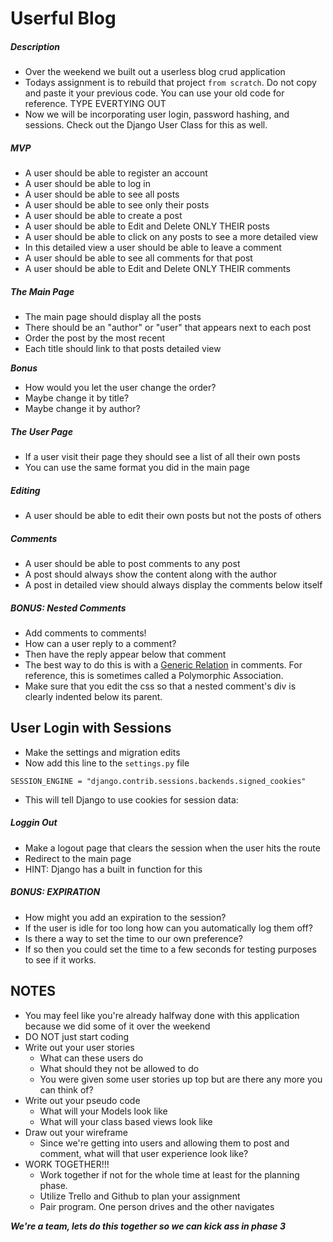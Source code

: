 # Userful Blog

##### Description

* Over the weekend we built out a userless blog crud application
* Todays assignment is to rebuild that project `from scratch`. Do not copy and paste it your previous code. You can use your old code for reference. TYPE EVERTYING OUT
* Now we will be incorporating user login, password hashing, and sessions. Check out the Django User Class for this as well. 

##### MVP

* A user should be able to register an account
* A user should be able to log in
* A user should be able to see all posts
* A user should be able to see only their posts
* A user should be able to create a post
* A user should be able to Edit and Delete ONLY THEIR posts
* A user should be able to click on any posts to see a more detailed view
* In this detailed view a user should be able to leave a comment
* A user should be able to see all comments for that post
* A user should be able to Edit and Delete ONLY THEIR comments

##### The Main Page

* The main page should display all the posts
* There should be an "author" or "user" that appears next to each post 
* Order the post by the most recent
* Each title should link to that posts detailed view

***Bonus***

* How would you let the user change the order? 
* Maybe change it by title?
* Maybe change it by author?

##### The User Page

* If a user visit their page they should see a list of all their own posts
* You can use the same format you did in the main page

##### Editing

* A user should be able to edit their own posts but not the posts of others

##### Comments

* A user should be able to post comments to any post
* A post should always show the content along with the author
* A post in detailed view should always display the comments below itself

##### BONUS: Nested Comments

* Add comments to comments!
* How can a user reply to a comment? 
* Then have the reply appear below that comment
* The best way to do this is with a [Generic Relation](https://docs.djangoproject.com/en/dev/ref/contrib/contenttypes/#generic-relations) in comments. For reference, this is sometimes called a Polymorphic Association.
* Make sure that you edit the css so that a nested comment's div is clearly indented below its parent.

## User Login with Sessions

* Make the settings and migration edits
* Now add this line to the `settings.py` file 

```
SESSION_ENGINE = "django.contrib.sessions.backends.signed_cookies"
```
* This will tell Django to use cookies for session data:

##### Loggin Out

* Make a logout page that clears the session when the user hits the route
* Redirect to the main page
* HINT: Django has a built in function for this

##### BONUS: EXPIRATION

* How might you add an expiration to the session? 
* If the user is idle for too long how can you automatically log them off?
* Is there a way to set the time to our own preference?
* If so then you could set the time to a few seconds for testing purposes to see if it works.



## NOTES

* You may feel like you're already halfway done with this application because we did some of it over the weekend
* DO NOT just start coding
* Write out your user stories
	* What can these users do
	* What should they not be allowed to do
	* You were given some user stories up top but are there any more you can think of?
* Write out your pseudo code
	* What will your Models look like
	* What will your class based views look like
* Draw out your wireframe
	* Since we're getting into users and allowing them to post and comment, what will that user experience look like? 
* WORK TOGETHER!!!
	* Work together if not for the whole time at least for the planning phase.
	* Utilize Trello and Github to plan your assignment
	* Pair program. One person drives and the other navigates

***We're a team, lets do this together so we can kick ass in phase 3***
